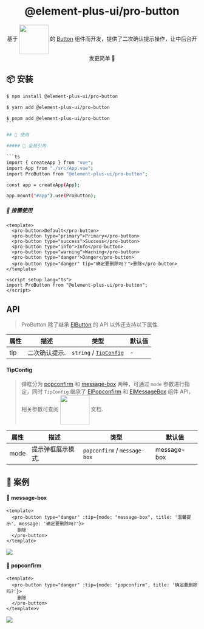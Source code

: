 <h1 align="center">@element-plus-ui/pro-button</h1>

<p align="center">基于 <a href="https://element-plus.org/zh-CN/" style="line-height: 16px; vertical-align:middle;"><img src="https://element-plus.org/images/element-plus-logo.svg" width="77px"/></a> 的 <a href="https://element-plus.org/zh-CN/component/button.html">Button</a> 组件而开发，提供了二次确认提示操作，让中后台开发更简单 💪</p>

## 📦 安装

```bash
$ npm install @element-plus-ui/pro-button
```

```bash
$ yarn add @element-plus-ui/pro-button
```

````bash
$ pnpm add @element-plus-ui/pro-button
```

## 🔨 使用

##### 🚀 全局引用

```ts
import { createApp } from "vue";
import App from "./src/App.vue";
import ProButton from "@element-plus-ui/pro-button";

const app = createApp(App);

app.mount("#app").use(ProButton);
````

##### 🚀 按需使用

```vue
<template>
  <pro-button>Default</pro-button>
  <pro-button type="primary">Primary</pro-button>
  <pro-button type="success">Success</pro-button>
  <pro-button type="info">Info</pro-button>
  <pro-button type="warning">Warning</pro-button>
  <pro-button type="danger">Danger</pro-button>
  <pro-button type="danger" tip="确定要删除吗？">删除</pro-button>
</template>

<script setup lang="ts">
import ProButton from "@element-plus-ui/pro-button";
</script>
```

## API

> ProButton 除了继承 [ElButton](https://element-plus.org/zh-CN/component/button.html) 的 API 以外还支持以下属性.

| 属性 | 描述          | 类型                                 | 默认值 |
| ---- | ------------- | ------------------------------------ | ------ |
| tip  | 二次确认提示. | `string` / [`TipConfig`](#TipConfig) | -      |

#### TipConfig

> 弹框分为 [popconfirm](#https://element-plus.org/zh-CN/component/popconfirm.html) 和 [message-box](https://element-plus.org/zh-CN/component/message-box.html) 两种，可通过 `mode` 参数进行指定，同时 `TipConfig` 继承了 [ElPopconfirm](#https://element-plus.org/zh-CN/component/popconfirm.html) 和 [ElMessageBox](https://element-plus.org/zh-CN/component/message-box.html) 组件 API，相关参数可查阅 <a href="https://element-plus.org/zh-CN/" style="line-height: 16px; vertical-align:middle;"><img src="https://element-plus.org/images/element-plus-logo.svg" width="77px"/></a> 文档.

| 属性 | 描述              | 类型                         | 默认值      |
| ---- | ----------------- | ---------------------------- | ----------- |
| mode | 提示弹框展示模式. | `popconfirm` / `message-box` | message-box |

## 🔨 案例

#### 🚀 message-box

```vue
<template>
  <pro-button type="danger" :tip={mode: "message-box", title: '温馨提示', message: '确定要删除吗?'}>
    删除
  </pro-button>
</template>
```

<img src="https://gitee.com/bo-wen-wang936926/element-plus-pro/raw/master/docs/public/images/button_example/demo1.jpg"/>

#### 🚀 popconfirm

```vue
<template>
  <pro-button type="danger" :tip={mode: "popconfirm", title: '确定要删除吗?'}>
    删除
  </pro-button>
</template>v
```

<img src="https://gitee.com/bo-wen-wang936926/element-plus-pro/raw/master/docs/public/images/button_example/demo2.jpg"/>
